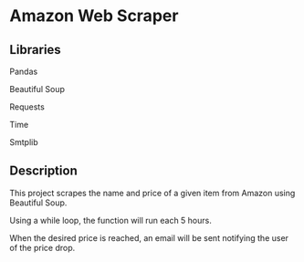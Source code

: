 # Amazon Web Scraper

## Libraries
Pandas

Beautiful Soup

Requests

Time

Smtplib

## Description
This project scrapes the name and price of a given item from Amazon using Beautiful Soup.

Using a while loop, the function will run each 5 hours.

When the desired price is reached, an email will be sent notifying the user of the price drop.
